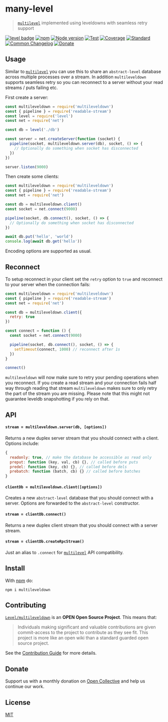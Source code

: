 # many-level

> [`multilevel`](https://github.com/juliangruber/multilevel) implemented using leveldowns with seamless retry support

[![level badge][level-badge]](https://github.com/Level/awesome)
[![npm](https://img.shields.io/npm/v/multileveldown.svg)](https://www.npmjs.com/package/multileveldown)
[![Node version](https://img.shields.io/node/v/multileveldown.svg)](https://www.npmjs.com/package/multileveldown)
[![Test](https://img.shields.io/github/workflow/status/Level/multileveldown/Test?label=test)](https://github.com/Level/multileveldown/actions/workflows/test.yml)
[![Coverage](https://img.shields.io/codecov/c/github/Level/multileveldown?label=&logo=codecov&logoColor=fff)](https://codecov.io/gh/Level/multileveldown)
[![Standard](https://img.shields.io/badge/standard-informational?logo=javascript&logoColor=fff)](https://standardjs.com)
[![Common Changelog](https://common-changelog.org/badge.svg)](https://common-changelog.org)
[![Donate](https://img.shields.io/badge/donate-orange?logo=open-collective&logoColor=fff)](https://opencollective.com/level)

## Usage

Similar to [`multilevel`](https://github.com/juliangruber/multilevel) you can use this to share an `abstract-level` database across multiple processes over a stream. In addition `multileveldown` supports seamless retry so you can reconnect to a server without your read streams / puts failing etc.

First create a server:

```js
const multileveldown = require('multileveldown')
const { pipeline } = require('readable-stream')
const level = require('level')
const net = require('net')

const db = level('./db')

const server = net.createServer(function (socket) {
  pipeline(socket, multileveldown.server(db), socket, () => {
    // Optionally do something when socket has disconnected
  })
})

server.listen(9000)
```

Then create some clients:

```js
const multileveldown = require('multileveldown')
const { pipeline } = require('readable-stream')
const net = require('net')

const db = multileveldown.client()
const socket = net.connect(9000)

pipeline(socket, db.connect(), socket, () => {
  // Optionally do something when socket has disconnected
})

await db.put('hello', 'world')
console.log(await db.get('hello'))
```

Encoding options are supported as usual.

## Reconnect

To setup reconnect in your client set the `retry` option to `true` and reconnect to your server when the connection fails:

```js
const multileveldown = require('multileveldown')
const { pipeline } = require('readable-stream')
const net = require('net')

const db = multileveldown.client({
  retry: true
})

const connect = function () {
  const socket = net.connect(9000)

  pipeline(socket, db.connect(), socket, () => {
    setTimeout(connect, 1000) // reconnect after 1s
  })
}

connect()
```

`multileveldown` will now make sure to retry your pending operations when you reconnect. If you create a read stream
and your connection fails half way through reading that stream `multileveldown` makes sure to only retry the part of the
stream you are missing. Please note that this might not guarantee leveldb snapshotting if you rely on that.

## API

#### `stream = multileveldown.server(db, [options])`

Returns a new duplex server stream that you should connect with a client. Options include:

```js
{
  readonly: true, // make the database be accessible as read only
  preput: function (key, val, cb) {}, // called before puts
  predel: function (key, cb) {}, // called before dels
  prebatch: function (batch, cb) {} // called before batches
}
```

#### `clientDb = multileveldown.client([options])`

Creates a new `abstract-level` database that you should connect with a server. Options are forwarded to the `abstract-level` constructor.

#### `stream = clientDb.connect()`

Returns a new duplex client stream that you should connect with a server stream.

#### `stream = clientDb.createRpcStream()`

Just an alias to `.connect` for [`multilevel`](https://github.com/juliangruber/multilevel) API compatibility.

## Install

With [npm](https://npmjs.org) do:

```
npm i multileveldown
```

## Contributing

[`Level/multileveldown`](https://github.com/Level/multileveldown) is an **OPEN Open Source Project**. This means that:

> Individuals making significant and valuable contributions are given commit-access to the project to contribute as they see fit. This project is more like an open wiki than a standard guarded open source project.

See the [Contribution Guide](https://github.com/Level/community/blob/master/CONTRIBUTING.md) for more details.

## Donate

Support us with a monthly donation on [Open Collective](https://opencollective.com/level) and help us continue our work.

## License

[MIT](LICENSE)

[level-badge]: https://leveljs.org/img/badge.svg
